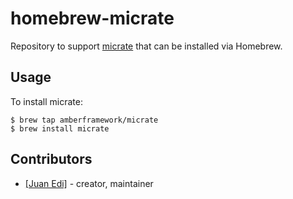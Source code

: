 # homebrew-micrate

Repository to support [micrate](https://github.com/amberframework/micrate) that can be installed via Homebrew.

## Usage

To install micrate:
```
$ brew tap amberframework/micrate
$ brew install micrate
```

## Contributors

- [[Juan Edi]](https://github.com/juanedi)  - creator, maintainer
